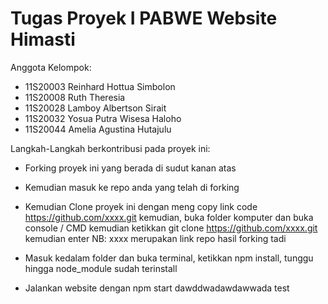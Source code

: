 # Tugas Proyek I PABWE Website Himasti

Anggota Kelompok:
- 11S20003 Reinhard Hottua Simbolon
- 11S20008 Ruth Theresia
- 11S20028 Lamboy Albertson Sirait
- 11S20032 Yosua Putra Wisesa Haloho
- 11S20044 Amelia Agustina Hutajulu

Langkah-Langkah berkontribusi pada proyek ini:
- Forking proyek ini yang berada di sudut kanan atas
- Kemudian masuk ke repo anda yang telah di forking
- Kemudian Clone proyek ini dengan meng copy link code https://github.com/xxxx.git kemudian, buka folder komputer dan buka console / CMD kemudian ketikkan git clone https://github.com/xxxx.git  kemudian enter
NB: xxxx merupakan link repo hasil forking tadi

- Masuk kedalam folder dan buka terminal, ketikkan npm install, tunggu hingga node_module sudah terinstall
- Jalankan website dengan npm start
dawddwadawdawwada
test